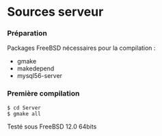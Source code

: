 # Sources serveur

### Préparation

Packages FreeBSD nécessaires pour la compilation :

* gmake
* makedepend
* mysql56-server

### Première compilation

```
$ cd Server
$ gmake all
```

Testé sous FreeBSD 12.0 64bits